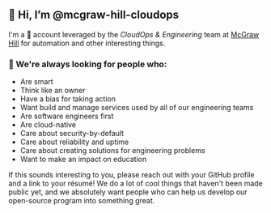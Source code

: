 ## 👋 Hi, I’m @mcgraw-hill-cloudops

I'm a 🤖 account leveraged by the _CloudOps & Engineering_ team at [McGraw Hill](https://github.com/mheducation) for automation and other interesting things.

### 👾 We're always looking for people who:

* Are smart
* Think like an owner
* Have a bias for taking action
* Want build and manage services used by all of our engineering teams
* Are software engineers first
* Are cloud-native
* Care about security-by-default
* Care about reliability and uptime
* Care about creating solutions for engineering problems
* Want to make an impact on education

If this sounds interesting to you, please reach out with your GitHub profile and a link to your résumé! We do a lot of cool things that haven't been made public yet, and we absolutely want people who can help us develop our open-source program into something great.
